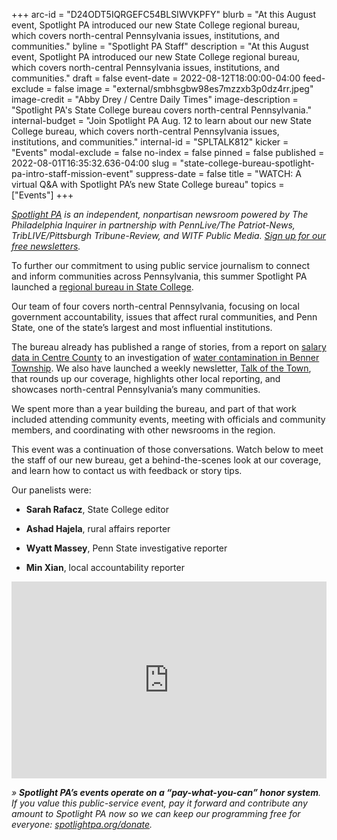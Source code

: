 +++
arc-id = "D24ODT5IQRGEFC54BLSIWVKPFY"
blurb = "At this August event, Spotlight PA introduced our new State College regional bureau, which covers north-central Pennsylvania issues, institutions, and communities."
byline = "Spotlight PA Staff"
description = "At this August event, Spotlight PA introduced our new State College regional bureau, which covers north-central Pennsylvania issues, institutions, and communities."
draft = false
event-date = 2022-08-12T18:00:00-04:00
feed-exclude = false
image = "external/smbhsgbw98es7mzzxb3p0dz4rr.jpeg"
image-credit = "Abby Drey / Centre Daily Times"
image-description = "Spotlight PA's State College bureau covers north-central Pennsylvania."
internal-budget = "Join Spotlight PA Aug. 12 to learn about our new State College bureau, which covers north-central Pennsylvania issues, institutions, and communities."
internal-id = "SPLTALK812"
kicker = "Events"
modal-exclude = false
no-index = false
pinned = false
published = 2022-08-01T16:35:32.636-04:00
slug = "state-college-bureau-spotlight-pa-intro-staff-mission-event"
suppress-date = false
title = "WATCH: A virtual Q&A with Spotlight PA’s new State College bureau"
topics = ["Events"]
+++

<a href="https://www.spotlightpa.org/"><i>Spotlight PA</i></a><i> is an independent, nonpartisan newsroom powered by The Philadelphia Inquirer in partnership with PennLive/The Patriot-News, TribLIVE/Pittsburgh Tribune-Review, and WITF Public Media. </i><a href="https://www.spotlightpa.org/newsletters"><i>Sign up for our free newsletters</i></a><i>.</i>

To further our commitment to using public service journalism to connect and inform communities across Pennsylvania, this summer Spotlight PA launched a <a href="https://www.spotlightpa.org/statecollege/" target="_blank">regional bureau in State College</a>.

Our team of four covers north-central Pennsylvania, focusing on local government accountability, issues that affect rural communities, and Penn State, one of the state’s largest and most influential institutions.

The bureau already has published a range of stories, from a report on <a href="https://www.spotlightpa.org/statecollege/2022/07/centre-county-transparency-public-records/" target="_blank">salary data in Centre County</a> to an investigation of <a href="https://www.spotlightpa.org/statecollege/2022/06/pfas-chemicals-drinking-water-benner-township-contamination/" target="_blank">water contamination in Benner Township</a>. We also have launched a weekly newsletter, <a href="https://www.spotlightpa.org/newsletters/talkofthetown/#archives" target="_blank">Talk of the Town</a>, that rounds up our coverage, highlights other local reporting, and showcases north-central Pennsylvania’s many communities.

We spent more than a year building the bureau, and part of that work included attending community events, meeting with officials and community members, and coordinating with other newsrooms in the region.

This event was a continuation of those conversations. Watch below to meet the staff of our new bureau, get a behind-the-scenes look at our coverage, and learn how to contact us with feedback or story tips.

Our panelists were:

- <b>Sarah Rafacz</b>, State College editor

- <b>Ashad Hajela</b>, rural affairs reporter

- <b>Wyatt Massey</b>, Penn State investigative reporter

- <b>Min Xian</b>, local accountability reporter

<iframe width="100%" height="315" src="https://www.youtube.com/embed/PkXj8Fw-nlg?si=0_O4TmTq4cQeTG2g" title="YouTube video player" frameborder="0" allow="accelerometer; autoplay; clipboard-write; encrypted-media; gyroscope; picture-in-picture; web-share" referrerpolicy="strict-origin-when-cross-origin" allowfullscreen></iframe>

<i>» </i><i><b>Spotlight PA’s events operate on a “pay-what-you-can” honor system</b></i><i>. If you value this public-service event, pay it forward and contribute any amount to Spotlight PA now so we can keep our programming free for everyone: </i><a href="https://www.spotlightpa.org/donate"><i>spotlightpa.org/donate</i></a><i>.</i>
